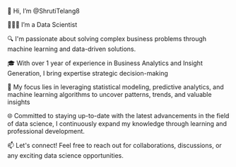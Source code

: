 👋 Hi, I’m @ShrutiTelang8

👩🏻‍💻 I’m a Data Scientist 

🔍 I'm passionate about solving complex business problems through machine learning and data-driven solutions.

🎓 With over 1 year of experience in Business Analytics and Insight Generation, I bring expertise strategic decision-making 

🔬 My focus lies in leveraging statistical modeling, predictive analytics, and machine learning algorithms to uncover patterns, trends, and valuable insights

🌐 Committed to staying up-to-date with the latest advancements in the field of data science, I continuously expand my knowledge through learning and professional development.

📫 Let's connect! Feel free to reach out for collaborations, discussions, or any exciting data science opportunities.



<!---
ShrutiTelang8/ShrutiTelang8 is a ✨ special ✨ repository because its `README.md` (this file) appears on your GitHub profile.
You can click the Preview link to take a look at your changes.
--->
